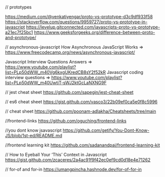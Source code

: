 // prototypes

https://medium.com/@venkatiyengar/proto-vs-prototype-d3c9df933f58 
https://stackoverflow.com/questions/9959727/proto-vs-prototype-in-javascript
https://levelup.gitconnected.com/javascripts-proto-vs-prototype-a21ec7f25bc1
https://www.geeksforgeeks.org/difference-between-proto-and-prototype/

// asynchronous-javascript
How Asynchronous JavaScript Works => https://www.freecodecamp.org/news/asynchronous-javascript/

Javascript Interview Questions Answers => https://www.youtube.com/playlist?list=PLp50dWW_m40Vg6kxgUKredCB8sY2f52kR
Javascript coding interview questions => https://www.youtube.com/playlist?list=PLp50dWW_m40UwtiT-sWJ2ktGcLaNXNG9F

// jest cheat sheet
https://github.com/sapegin/jest-cheat-sheet

// es6 cheat sheet
https://gist.github.com/vasco3/22b09ef0ca5e0f8c5996

// cheat sheet
https://github.com/poonam-adlakha/Cheatsheets/tree/main

//frontend-links
https://github.com/oguching/frontend-links

//you dont know jsavascript 
https://github.com/getify/You-Dont-Know-JS/blob/1st-ed/README.md

//frontend learning kit
https://github.com/sadanandpai/frontend-learning-kit

// How to Eyeball Your ‘This’ Context in Javascript
https://gist.github.com/zcaceres/2a4ac91f9f42ec0ef9cd0d18e4e71262

// for-of and for-in
https://umangpincha.hashnode.dev/for-of-for-in
